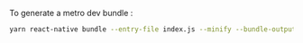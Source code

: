 To generate a metro dev bundle :

```sh
yarn react-native bundle --entry-file index.js --minify --bundle-output .tgv-cache/metro-bundle.js --sourcemap-output .tgv-cache/metro-bundle.js.map
```
